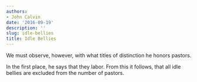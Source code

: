 ```yaml
---
authors:
- John Calvin
date: '2016-09-19'
description: ''
slug: idle-bellies
title: Idle Bellies
---
```

We must observe, however, with what titles of distinction he honors pastors.

In the first place, he says that they labor. From this it follows, that all idle bellies are excluded from the number of pastors.



